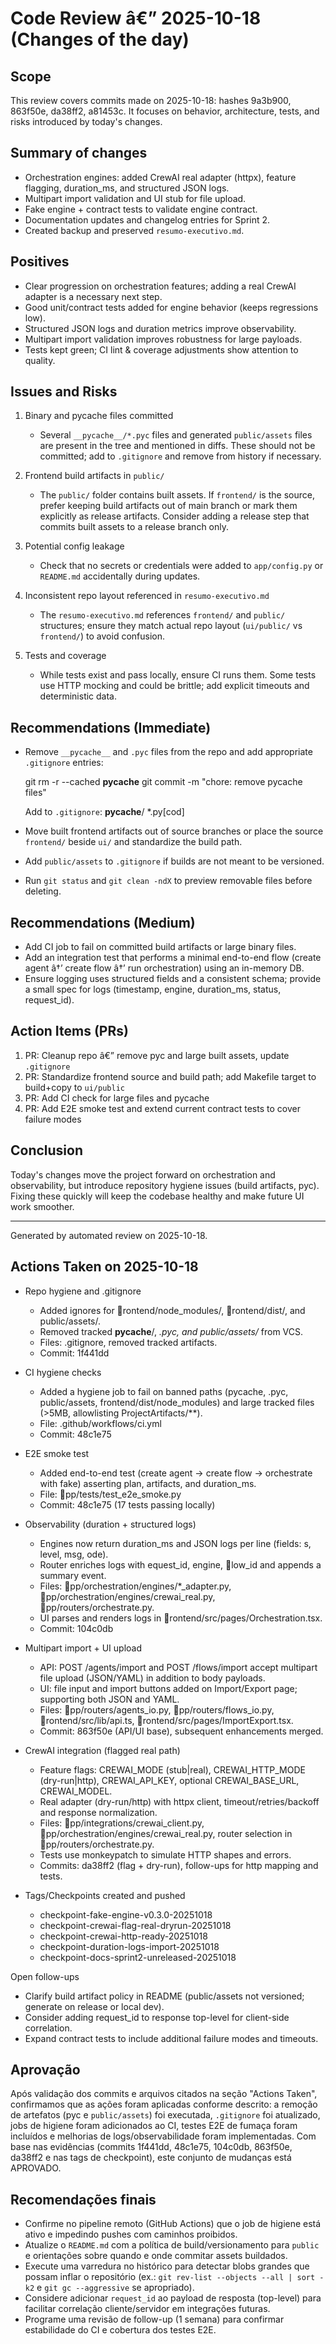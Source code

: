 ﻿# Code Review â€” 2025-10-18 (Changes of the day)

## Scope
This review covers commits made on 2025-10-18: hashes 9a3b900, 863f50e, da38ff2, a81453c. It focuses on behavior, architecture, tests, and risks introduced by today's changes.

## Summary of changes
- Orchestration engines: added CrewAI real adapter (httpx), feature flagging, duration_ms, and structured JSON logs.
- Multipart import validation and UI stub for file upload.
- Fake engine + contract tests to validate engine contract.
- Documentation updates and changelog entries for Sprint 2.
- Created backup and preserved `resumo-executivo.md`.

## Positives
- Clear progression on orchestration features; adding a real CrewAI adapter is a necessary next step.
- Good unit/contract tests added for engine behavior (keeps regressions low).
- Structured JSON logs and duration metrics improve observability.
- Multipart import validation improves robustness for large payloads.
- Tests kept green; CI lint & coverage adjustments show attention to quality.

## Issues and Risks
1. Binary and pycache files committed
   - Several `__pycache__/*.pyc` files and generated `public/assets` files are present in the tree and mentioned in diffs. These should not be committed; add to `.gitignore` and remove from history if necessary.

2. Frontend build artifacts in `public/`
   - The `public/` folder contains built assets. If `frontend/` is the source, prefer keeping build artifacts out of main branch or mark them explicitly as release artifacts. Consider adding a release step that commits built assets to a release branch only.

3. Potential config leakage
   - Check that no secrets or credentials were added to `app/config.py` or `README.md` accidentally during updates.

4. Inconsistent repo layout referenced in `resumo-executivo.md`
   - The `resumo-executivo.md` references `frontend/` and `public/` structures; ensure they match actual repo layout (`ui/public/` vs `frontend/`) to avoid confusion.

5. Tests and coverage
   - While tests exist and pass locally, ensure CI runs them. Some tests use HTTP mocking and could be brittle; add explicit timeouts and deterministic data.

## Recommendations (Immediate)
- Remove `__pycache__` and `.pyc` files from the repo and add appropriate `.gitignore` entries:

  git rm -r --cached __pycache__
  git commit -m "chore: remove pycache files"

  Add to `.gitignore`:
  __pycache__/
  *.py[cod]

- Move built frontend artifacts out of source branches or place the source `frontend/` beside `ui/` and standardize the build path.
- Add `public/assets` to `.gitignore` if builds are not meant to be versioned.
- Run `git status` and `git clean -ndX` to preview removable files before deleting.

## Recommendations (Medium)
- Add CI job to fail on committed build artifacts or large binary files.
- Add an integration test that performs a minimal end-to-end flow (create agent â†’ create flow â†’ run orchestration) using an in-memory DB.
- Ensure logging uses structured fields and a consistent schema; provide a small spec for logs (timestamp, engine, duration_ms, status, request_id).

## Action Items (PRs)
1. PR: Cleanup repo â€” remove pyc and large built assets, update `.gitignore`
2. PR: Standardize frontend source and build path; add Makefile target to build+copy to `ui/public`
3. PR: Add CI check for large files and pycache
4. PR: Add E2E smoke test and extend current contract tests to cover failure modes

## Conclusion
Today's changes move the project forward on orchestration and observability, but introduce repository hygiene issues (build artifacts, pyc). Fixing these quickly will keep the codebase healthy and make future UI work smoother.


---

Generated by automated review on 2025-10-18.

## Actions Taken on 2025-10-18

- Repo hygiene and .gitignore
  - Added ignores for rontend/node_modules/, rontend/dist/, and public/assets/.
  - Removed tracked __pycache__/, *.pyc, and public/assets/* from VCS.
  - Files: .gitignore, removed tracked artifacts.
  - Commit: 1f441dd

- CI hygiene checks
  - Added a hygiene job to fail on banned paths (pycache, .pyc, public/assets, frontend/dist/node_modules) and large tracked files (>5MB, allowlisting ProjectArtifacts/**).
  - File: .github/workflows/ci.yml
  - Commit: 48c1e75

- E2E smoke test
  - Added end-to-end test (create agent -> create flow -> orchestrate with fake) asserting plan, artifacts, and duration_ms.
  - File: pp/tests/test_e2e_smoke.py
  - Commit: 48c1e75 (17 tests passing locally)

- Observability (duration + structured logs)
  - Engines now return duration_ms and JSON logs per line (fields: 	s, level, msg, 
ode).
  - Router enriches logs with 
equest_id, engine, low_id and appends a summary event.
  - Files: pp/orchestration/engines/*_adapter.py, pp/orchestration/engines/crewai_real.py, pp/routers/orchestrate.py.
  - UI parses and renders logs in rontend/src/pages/Orchestration.tsx.
  - Commit: 104c0db

- Multipart import + UI upload
  - API: POST /agents/import and POST /flows/import accept multipart file upload (JSON/YAML) in addition to body payloads.
  - UI: file input and import buttons added on Import/Export page; supporting both JSON and YAML.
  - Files: pp/routers/agents_io.py, pp/routers/flows_io.py, rontend/src/lib/api.ts, rontend/src/pages/ImportExport.tsx.
  - Commit: 863f50e (API/UI base), subsequent enhancements merged.

- CrewAI integration (flagged real path)
  - Feature flags: CREWAI_MODE (stub|real), CREWAI_HTTP_MODE (dry-run|http), CREWAI_API_KEY, optional CREWAI_BASE_URL, CREWAI_MODEL.
  - Real adapter (dry-run/http) with httpx client, timeout/retries/backoff and response normalization.
  - Files: pp/integrations/crewai_client.py, pp/orchestration/engines/crewai_real.py, router selection in pp/routers/orchestrate.py.
  - Tests use monkeypatch to simulate HTTP shapes and errors.
  - Commits: da38ff2 (flag + dry-run), follow-ups for http mapping and tests.

- Tags/Checkpoints created and pushed
  - checkpoint-fake-engine-v0.3.0-20251018
  - checkpoint-crewai-flag-real-dryrun-20251018
  - checkpoint-crewai-http-ready-20251018
  - checkpoint-duration-logs-import-20251018
  - checkpoint-docs-sprint2-unreleased-20251018

Open follow-ups
- Clarify build artifact policy in README (public/assets not versioned; generate on release or local dev).
- Consider adding request_id to response top-level for client-side correlation.
- Expand contract tests to include additional failure modes and timeouts.

## Aprovação

Após validação dos commits e arquivos citados na seção "Actions Taken", confirmamos que as ações foram aplicadas conforme descrito: a remoção de artefatos (pyc e `public/assets`) foi executada, `.gitignore` foi atualizado, jobs de higiene foram adicionados ao CI, testes E2E de fumaça foram incluídos e melhorias de logs/observabilidade foram implementadas. Com base nas evidências (commits 1f441dd, 48c1e75, 104c0db, 863f50e, da38ff2 e nas tags de checkpoint), este conjunto de mudanças está APROVADO.

## Recomendações finais

- Confirme no pipeline remoto (GitHub Actions) que o job de higiene está ativo e impedindo pushes com caminhos proibidos.
- Atualize o `README.md` com a política de build/versionamento para `public` e orientações sobre quando e onde commitar assets buildados.
- Execute uma varredura no histórico para detectar blobs grandes que possam inflar o repositório (ex.: `git rev-list --objects --all | sort -k2` e `git gc --aggressive` se apropriado).
- Considere adicionar `request_id` ao payload de resposta (top-level) para facilitar correlação cliente/servidor em integrações futuras.
- Programe uma revisão de follow-up (1 semana) para confirmar estabilidade do CI e cobertura dos testes E2E.
